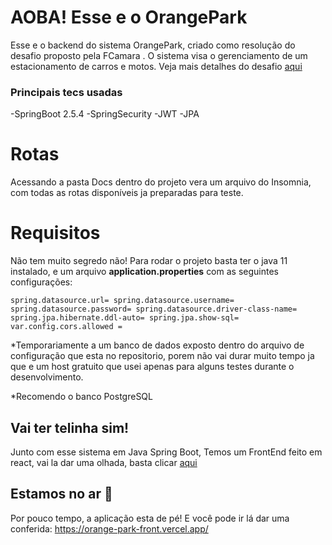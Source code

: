 # AOBA! Esse  e o OrangePark

Esse e o backend do sistema OrangePark, criado como resolução do desafio proposto pela FCamara . 
O sistema visa o gerenciamento de um estacionamento de carros e motos. Veja mais detalhes do desafio [aqui](https://github.com/fcamarasantos/backend-test-java)

### Principais tecs usadas

-SpringBoot 2.5.4
-SpringSecurity
-JWT
-JPA



# Rotas

Acessando a pasta Docs dentro do projeto vera um arquivo do Insomnia, com todas as rotas disponíveis ja preparadas para teste.


# Requisitos 
Não tem muito segredo não! Para rodar o projeto basta ter o java 11 instalado, e um arquivo **application.properties** com as seguintes configurações:

`spring.datasource.url=
spring.datasource.username=
spring.datasource.password=
spring.datasource.driver-class-name=
spring.jpa.hibernate.ddl-auto=
spring.jpa.show-sql=
var.config.cors.allowed =`

*Temporariamente a um banco de dados exposto dentro do arquivo de configuração que esta no repositorio, porem não vai durar muito tempo ja que e um host gratuito que usei apenas para alguns testes durante o desenvolvimento.

*Recomendo o banco PostgreSQL

## Vai ter telinha sim! 

Junto com esse sistema em Java Spring Boot, Temos um FrontEnd feito em react, vai la dar uma olhada, basta clicar [aqui](https://github.com/LuizNola/OrangeParkFront)

## Estamos no ar 🤩

Por pouco tempo, a aplicação esta de pé! E você pode ir lá dar uma conferida: https://orange-park-front.vercel.app/
